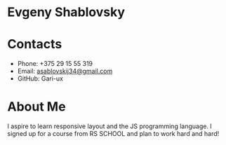 Evgeny Shablovsky
===
 **Contacts**
===
* Phone: +375 29 15 55 319
* Email: asablovskij34@gmail.com
* GitHub: Gari-ux

**About Me**
===
I aspire to learn responsive layout and the JS programming language.
I signed up for a course from RS SCHOOL and plan to work hard and hard!
